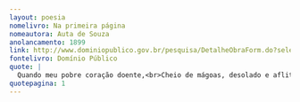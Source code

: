 ```yaml
---
layout: poesia
nomelivro: Na primeira página
nomeautora: Auta de Souza
anolancamento: 1899
link: http://www.dominiopublico.gov.br/pesquisa/DetalheObraForm.do?select_action=&co_obra=81864
fontelivro: Domínio Público
quote: |
  Quando meu pobre coração doente,<br>Cheio de mágoas, desolado e aflito,<br>Sinto bater descompassadamente,<br>Abro este livro então: leio e medito.
quotepagina: 1
---
```

